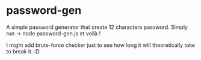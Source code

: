 # password-gen
A simple password generator that create 12 characters password. 
Simply run -> node password-gen.js et voilà !

I might add brute-force checker just to see how long it will theoretically take to break it. :D
